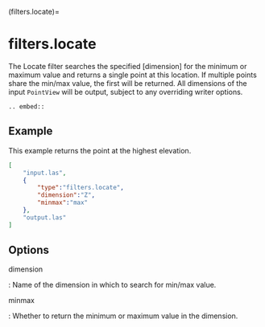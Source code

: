 (filters.locate)=

# filters.locate

The Locate filter searches the specified [dimension] for the minimum or
maximum value and returns a single point at this location. If multiple points
share the min/max value, the first will be returned. All dimensions of the
input `PointView` will be output, subject to any overriding writer options.

```{eval-rst}
.. embed::
```

## Example

This example returns the point at the highest elevation.

```json
[
    "input.las",
    {
        "type":"filters.locate",
        "dimension":"Z",
        "minmax":"max"
    },
    "output.las"
]
```

## Options

dimension

: Name of the dimension in which to search for min/max value.

minmax

: Whether to return the minimum or maximum value in the dimension.

```{include} filter_opts.md
```
